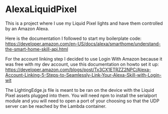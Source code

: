 # AlexaLiquidPixel
This is a project where I use my Liquid Pixel lights and have them controlled by an Amazon Alexa.

Here is the documentation I followed to start my boilerplate code:
https://developer.amazon.com/en-US/docs/alexa/smarthome/understand-the-smart-home-skill-api.html

For the account linking step I decided to use Login With Amazon because it was free with my dev account, use this documentation on howto set it up:
https://developer.amazon.com/blogs/post/Tx3CX1ETRZZ2NPC/Alexa-Account-Linking-5-Steps-to-Seamlessly-Link-Your-Alexa-Skill-with-Login-wit

The LightingEdge.js file is meant to be ran on the device with the Liquid Pixel assets plugged into them. You will need npm to install the serialport module and you will need to open a port of your choosing so that the UDP server can be reached by the Lambda container. 

